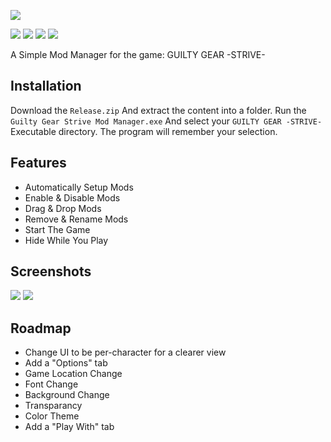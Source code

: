 ﻿![](https://image.api.playstation.com/vulcan/img/rnd/202101/1814/A7uJgEJjqPirxWpNzosoTw3J.png)

![](https://img.shields.io/github/last-commit/HalfDragonLucy/Guilty-Gear-Strive-Mod-Manager)
![](https://img.shields.io/github/v/release/HalfDragonLucy/Guilty-Gear-Strive-Mod-Manager) 
![](https://img.shields.io/github/issues/HalfDragonLucy/Guilty-Gear-Strive-Mod-Manager) 
![](https://img.shields.io/github/license/HalfDragonLucy/Guilty-Gear-Strive-Mod-Manager)

A Simple Mod Manager for the game: GUILTY GEAR -STRIVE-

## Installation

Download the `Release.zip` And extract the content into a folder.
Run the `Guilty Gear Strive Mod Manager.exe` And select your `GUILTY GEAR -STRIVE-` Executable directory.
The program will remember your selection.
    
## Features

- Automatically Setup Mods
- Enable & Disable Mods
- Drag & Drop Mods
- Remove & Rename Mods
- Start The Game
- Hide While You Play

## Screenshots

![](https://user-images.githubusercontent.com/62443788/170887358-ed649125-a20b-4900-ba3c-53fe923396bb.png)
![](https://cdn.discordapp.com/attachments/871532487581532190/980547261635371058/unknown.png)

## Roadmap

- Change UI to be per-character for a clearer view
- Add a "Options" tab
- Game Location Change
- Font Change
- Background Change
- Transparancy
- Color Theme
- Add a "Play With" tab




